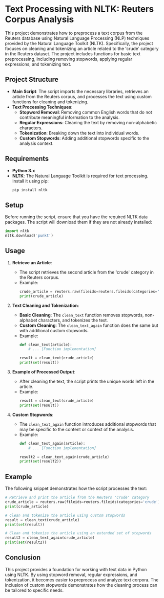 # Text Processing with NLTK: Reuters Corpus Analysis

This project demonstrates how to preprocess a text corpus from the Reuters database using Natural Language Processing (NLP) techniques provided by the Natural Language Toolkit (NLTK). Specifically, the project focuses on cleaning and tokenizing an article related to the 'crude' category in the Reuters dataset. The project includes functions for basic text preprocessing, including removing stopwords, applying regular expressions, and tokenizing text.

## Project Structure

- **Main Script**: The script imports the necessary libraries, retrieves an article from the Reuters corpus, and processes the text using custom functions for cleaning and tokenizing.
- **Text Processing Techniques**:
  - **Stopword Removal**: Removing common English words that do not contribute meaningful information to the analysis.
  - **Regular Expressions**: Cleaning the text by removing non-alphabetic characters.
  - **Tokenization**: Breaking down the text into individual words.
  - **Custom Stopwords**: Adding additional stopwords specific to the analysis context.

## Requirements

- **Python 3.x**
- **NLTK**: The Natural Language Toolkit is required for text processing. Install it using pip:
  ```bash
  pip install nltk
  ```

## Setup

Before running the script, ensure that you have the required NLTK data packages. The script will download them if they are not already installed:

```python
import nltk
nltk.download('punkt')
```

## Usage

1. **Retrieve an Article**:
   - The script retrieves the second article from the 'crude' category in the Reuters corpus.
   - Example:
     ```python
     crude_article = reuters.raw(fileids=reuters.fileids(categories='crude')[2])
     print(crude_article)
     ```

2. **Text Cleaning and Tokenization**:
   - **Basic Cleaning**: The `clean_text` function removes stopwords, non-alphabet characters, and tokenizes the text.
   - **Custom Cleaning**: The `clean_text_again` function does the same but with additional custom stopwords.
   - Example:
     ```python
     def clean_text(article):
         # ... [Function implementation]
     
     result = clean_text(crude_article)
     print(set(result))
     ```

3. **Example of Processed Output**:
   - After cleaning the text, the script prints the unique words left in the article.
   - Example:
     ```python
     result = clean_text(crude_article)
     print(set(result))
     ```

4. **Custom Stopwords**:
   - The `clean_text_again` function introduces additional stopwords that may be specific to the content or context of the analysis.
   - Example:
     ```python
     def clean_text_again(article):
         # ... [Function implementation]
     
     result2 = clean_text_again(crude_article)
     print(set(result2))
     ```

## Example

The following snippet demonstrates how the script processes the text:

```python
# Retrieve and print the article from the Reuters 'crude' category
crude_article = reuters.raw(fileids=reuters.fileids(categories='crude')[2])
print(crude_article)

# Clean and tokenize the article using custom stopwords
result = clean_text(crude_article)
print(set(result))

# Clean and tokenize the article using an extended set of stopwords
result2 = clean_text_again(crude_article)
print(set(result2))
```

## Conclusion

This project provides a foundation for working with text data in Python using NLTK. By using stopword removal, regular expressions, and tokenization, it becomes easier to preprocess and analyze text corpora. The inclusion of custom stopwords demonstrates how the cleaning process can be tailored to specific needs.


